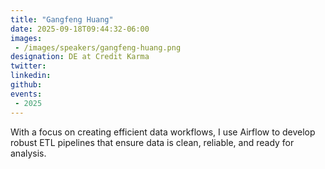 ```yaml
---
title: "Gangfeng Huang"
date: 2025-09-18T09:44:32-06:00
images: 
 - /images/speakers/gangfeng-huang.png
designation: DE at Credit Karma
twitter: 
linkedin: 
github: 
events:
 - 2025
---
```


With a focus on creating efficient data workflows, I use Airflow to develop robust ETL pipelines that ensure data is clean, reliable, and ready for analysis.